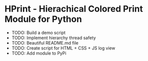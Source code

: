 # HPrint - Hierachical Colored Print Module for Python

* TODO: Build a demo script
* TODO: Implement hierarchy thread safety
* TODO: Beautiful README.md file
* TODO: Create script for HTML + CSS + JS log view
* TODO: Add module to PyPi